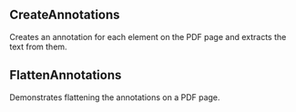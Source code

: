 ## CreateAnnotations
Creates an annotation for each element on the PDF page and extracts the text from them.

## FlattenAnnotations
Demonstrates flattening the annotations on a PDF page.
